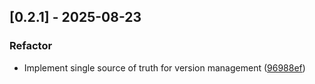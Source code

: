 ## [0.2.1] - 2025-08-23

### Refactor

- Implement single source of truth for version management ([96988ef](https://github.com/appleparan/plsno429/commit/96988efa4f5bfa7318b894b2ce5b740b6dcc500c))

<!-- generated by git-cliff -->
